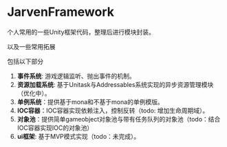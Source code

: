 # JarvenFramework
个人常用的一些Unity框架代码，整理后进行模块封装。

以及一些常用拓展

包括以下部分

1. **事件系统**: 游戏逻辑监听、抛出事件的机制。
2. **资源加载系统**: 基于Unitask与Addressables系统实现的异步资源管理模块（优化中）。
3. **单例系统**：提供基于mona和不基于mona的单例模版。
4. **IOC容器**：IOC容器实现依赖注入，控制反转（todo: 增加生命周期域）。
5. **对象池**：提供简单gameobject对象池与带有任务队列的对象池（todo：结合IOC容器实现IOC的对象池）
6. **ui框架**: 基于MVP模式实现（todo：未完成）。

